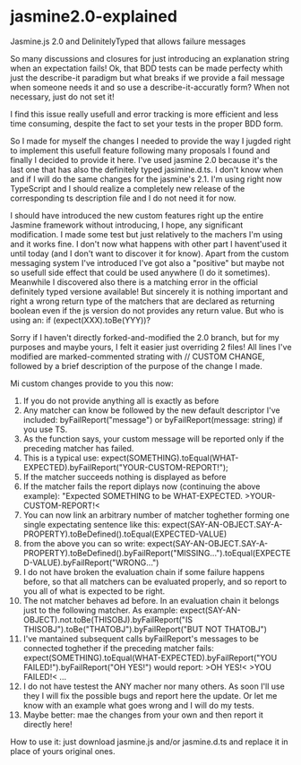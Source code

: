 # jasmine2.0-explained
Jasmine.js 2.0 and DelinitelyTyped that allows failure messages

So many discussions and closures for just introducing an explanation string when an expectation fails! 
Ok, that BDD tests can be made perfecty whith just the describe-it paradigm but what breaks if we provide a fail message when someone needs it and so use a describe-it-accuratly form? When not necessary, just do not set it!

I find this issue really usefull and error tracking is more efficient and less time consuming, despite the fact to set your tests in the proper BDD form.

So I made for myself the changes I needed to provide the way I jugded right to implement this usefull feature following many proposals I found and finally I decided to provide it here. 
I've used jasmine 2.0 because it's the last one that has also the definitely typed jasimine.d.ts. I don't know when and if I will do the same changes for the jasmine's 2.1. I'm using right now TypeScript and I should realize a completely new release of the corresponding ts description file and I do not need it for now.  

I should have introduced the new custom features right up the entire Jasmine framework without introducing, I hope, any significant modification. I made some test but just relatively to the machers I'm using and it works fine. I don't now what happens with other part I havent'used it until today (and I don't want to discover it for know). Apart from the custom messaging system I've introduced I've got also a "positive" but maybe not so usefull side effect that could be used anywhere (I do it sometimes). 
Meanwhile I discovered also there is a matching error in the official definitely typed versione available! But sincerely it is nothing important and right a wrong return type of the matchers that are declared as returning boolean even if the js version do not provides any return value. But who is using an: if (expect(XXX).toBe(YYY))? 

Sorry if I haven't directly forked-and-modified the 2.0 branch, but for my purposes and maybe yours, I felt it easier just overriding 2 files! All lines I've modified are marked-commented strating with // CUSTOM CHANGE, followed by a brief description of the purpose of the change I made.

Mi custom changes provide to you this now:

1. If you do not provide anything all is exactly as before
2. Any matcher can know be followed by the new default descriptor I've included: byFailReport("message") or byFailReport(message: string) if you use TS.
3. As the function says, your custom message will be reported only if the preceding matcher has failed.
4. This is a typical use: expect(SOMETHING).toEqual(WHAT-EXPECTED).byFailReport("YOUR-CUSTOM-REPORT!");
5. If the matcher succeeds nothing is displayed as before
6. If the matcher fails the report diplays now (continuing the above example): "Expected SOMETHING to be WHAT-EXPECTED. >YOUR-CUSTOM-REPORT!< 
7. You can now link an arbitrary number of matcher toghether forming one single expectating sentence like this: expect(SAY-AN-OBJECT.SAY-A-PROPERTY).toBeDefined().toEqual(EXPECTED-VALUE)
8. from the above you can so write: expect(SAY-AN-OBJECT.SAY-A-PROPERTY).toBeDefined().byFailReport("MISSING...").toEqual(EXPECTED-VALUE).byFailReport("WRONG...")
9. I do not have broken the evaluation chain if some failure happens before, so that all matchers can be evaluated properly, and so report to you all of what is expected to be right.
10. The not matcher behaves ad before. In an evaluation chain it belongs just to the following matcher. As example: expect(SAY-AN-OBJECT).not.toBe(THISOBJ).byFailReport("IS THISOBJ").toBe("THATOBJ").byFailReport("BUT NOT THATOBJ")
11. I've mantained subsequent calls byFailReport's messages to be connected toghether if the preceding matcher fails: expect(SOMETHING).toEqual(WHAT-EXPECTED).byFailReport("YOU FAILED!").byFailReport("OH YES!") would report: >OH YES!< >YOU FAILED!< ... 
12. I do not have testest the ANY macher nor many others. As soon I'll use they I will fix the possible bugs and report here the update. Or let me know with an example what goes wrong and I will do my tests.
13. Maybe better: mae the changes from your own and then report it directly here!


How to use it: just download jasmine.js and/or jasmine.d.ts and replace it in place of yours original ones.

